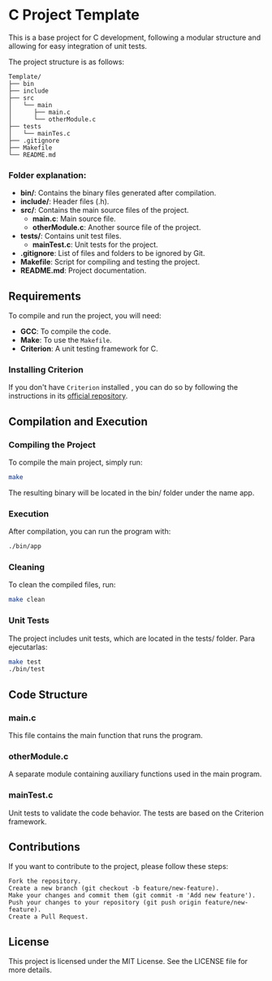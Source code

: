 # C Project Template

This is a base project for C development, following a modular structure and allowing for easy integration of unit tests.

The project structure is as follows:

	Template/
    ├── bin
    ├── include
	├── src
	│   └── main
	│      ├── main.c
	│      └── otherModule.c
	├── tests
	│   └── mainTes.c
    ├── .gitignore
	├── Makefile
	└── README.md

### Folder explanation:
- **bin/**: Contains the binary files generated after compilation.
- **include/**: Header files (.h).
- **src/**: Contains the main source files of the project.
  - **main.c**: Main source file.
  - **otherModule.c**: Another source file of the project.
- **tests/**: Contains unit test files.
  - **mainTest.c**: Unit tests for the project.
- **.gitignore**: List of files and folders to be ignored by Git.
- **Makefile**: Script for compiling and testing the project.
- **README.md**: Project documentation.

## Requirements

To compile and run the project, you will need:

- **GCC**: To compile the code.
- **Make**: To use the `Makefile`.
- **Criterion**: A unit testing framework for C.

### Installing Criterion

If you don't have `Criterion` installed , you can do so by following the instructions in its [official repository](https://github.com/Snaipe/Criterion).

## Compilation and Execution

### Compiling the Project

To compile the main project, simply run:

```bash
make
```

The resulting binary will be located in the bin/ folder under the name app.

### Execution

After compilation, you can run the program with:

```bash
./bin/app
```

### Cleaning

To clean the compiled files, run:

```bash
make clean
```

### Unit Tests

The project includes unit tests, which are located in the tests/ folder.
Para ejecutarlas:

```bash
make test
./bin/test
```

## Code Structure

### main.c

This file contains the main function that runs the program.
### otherModule.c

A separate module containing auxiliary functions used in the main program.
### mainTest.c

Unit tests to validate the code behavior.
The tests are based on the Criterion framework.

## Contributions

If you want to contribute to the project, please follow these steps:

    Fork the repository.
    Create a new branch (git checkout -b feature/new-feature).
    Make your changes and commit them (git commit -m 'Add new feature').
    Push your changes to your repository (git push origin feature/new-feature).
    Create a Pull Request.

## License

This project is licensed under the MIT License. See the LICENSE file for more details.

